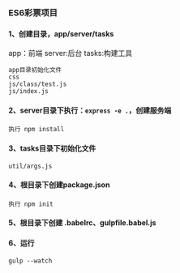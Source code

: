 ### ES6彩票项目

#### 1、创建目录，app/server/tasks
app：前端 server:后台 tasks:构建工具

    app目录初始化文件
    css
    js/class/test.js
    js/index.js


#### 2、server目录下执行：`express -e .`，创建服务端
    执行 npm install

#### 3、tasks目录下初始化文件
    util/args.js

#### 4、根目录下创建package.json
    执行 npm init

#### 5、根目录下创建 .babelrc、gulpfile.babel.js


#### 6、运行
```
gulp --watch

```